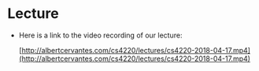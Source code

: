 # Lecture
- Here is a link to the video recording of our lecture:

	[http://albertcervantes.com/cs4220/lectures/cs4220-2018-04-17.mp4](http://albertcervantes.com/cs4220/lectures/cs4220-2018-04-17.mp4)